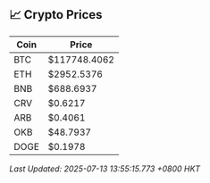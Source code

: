 ## 📈 Crypto Prices

| Coin | Price |
| ---- | ----- |
| BTC | $117748.4062 |
| ETH | $2952.5376 |
| BNB | $688.6937 |
| CRV | $0.6217 |
| ARB | $0.4061 |
| OKB | $48.7937 |
| DOGE | $0.1978 |

_Last Updated: 2025-07-13 13:55:15.773 +0800 HKT_